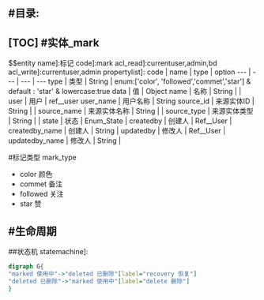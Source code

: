 #目录:
----
[TOC]
#实体_mark
----
$$entity
name]:标记
code]:mark
acl_read]:currentuser,admin,bd
acl_write]:currentuser,admin
propertylist]:
code | name | type | option
--- | --- | --- | ---
type | 类型 | String |  enum:['color', 'followed','commet','star'] & default : 'star' & lowercase:true
data | 值 | Object
name | 名称 | String |  |
user | 用户 | ref__user
user_name | 用户名称 | String 
source_id | 来源实体ID | String |  |
source_name | 来源实体名称 | String |  | 
source_type | 来源实体类型 | String |  | 
state | 状态 | Enum_State | 
createdby | 创建人 | Ref__User | 
createdby_name | 创建人 | String | 
updatedby | 修改人 | Ref__User | 
updatedby_name | 修改人 | String | 

#标记类型 mark_type
- color 颜色
- commet 备注
- followed 关注
- star 赞

#生命周期
----
##状态机
statemachine]:
```dot
digraph G{
"marked 使用中"->"deleted 已删除"[label="recovery 恢复"]
"deleted 已删除"->"marked 使用中"[label="delete 删除"]
}
```
